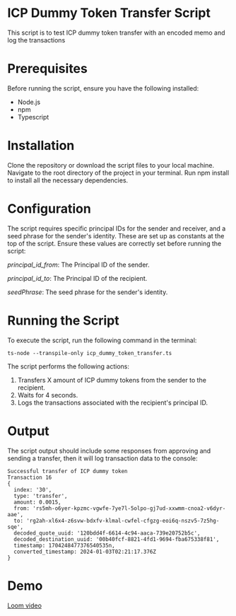 # ICP Dummy Token Transfer Script
This script is to test ICP dummy token transfer with an encoded memo and log the transactions

# Prerequisites
Before running the script, ensure you have the following installed:

- Node.js
- npm
- Typescript

# Installation
Clone the repository or download the script files to your local machine.
Navigate to the root directory of the project in your terminal.
Run npm install to install all the necessary dependencies.

# Configuration
The script requires specific principal IDs for the sender and receiver, and a seed phrase for the sender's identity. These are set up as constants at the top of the script. Ensure these values are correctly set before running the script:

*principal_id_from*: The Principal ID of the sender.

*principal_id_to*: The Principal ID of the recipient.

*seedPhrase*: The seed phrase for the sender's identity.


# Running the Script
To execute the script, run the following command in the terminal:

```
ts-node --transpile-only icp_dummy_token_transfer.ts
```

The script performs the following actions:

1. Transfers X amount of ICP dummy tokens from the sender to the recipient.
2. Waits for 4 seconds.
3. Logs the transactions associated with the recipient's principal ID.

# Output
The script output should include some responses from approving and sending a transfer, then it will log transaction data to the console:

```
Successful transfer of ICP dummy token
Transaction 16
{
  index: '30',
  type: 'transfer',
  amount: 0.0015,
  from: 'rs5mh-o6yer-kpzmc-vgwfe-7ye7l-5olpo-gj7ud-xxwmm-cnoa2-v6dyr-aae',
  to: 'rg2ah-xl6x4-z6svw-bdxfv-klmal-cwfel-cfgzg-eoi6q-nszv5-7z5hg-sqe',
  decoded_quote_uuid: '120bdd4f-6614-4c94-aaca-739e20752b5c',
  decoded_destination_uuid: '00b40fcf-8821-4fd1-9694-fba675338f81',
  timestamp: 1704248477376540535n,
  converted_timestamp: 2024-01-03T02:21:17.376Z
}
```

# Demo
[Loom video](https://www.loom.com/share/e0a8432dec094ee193a97bd6ece02323?sid=ccc9a627-6a83-4f88-bc26-3285e3b59cfc)